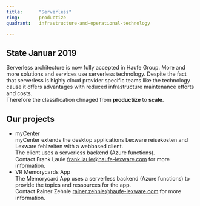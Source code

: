 ```yaml
---
title:      "Serverless"
ring:       productize
quadrant:   infrastructure-and-operational-technology

---
```


## State Januar 2019 ##

Serverless architecture is now fully accepted in Haufe Group.
More and more solutions and services use serverless technology.
Despite the fact that serverless is highly cloud provider specific teams like the technology cause it offers advantages with reduced infrastructure maintenance efforts and costs.   
Therefore the classification chnaged from **productize** to **scale**.

## Our projects ##

* myCenter   
myCenter extends the desktop applications Lexware reisekosten and Lexware fehlzeiten with a webbased client.   
The client uses a serverless backend (Azure functions).   
Contact Frank Laule <frank.laule@haufe-lexware.com> for more information.
* VR Memorycards App   
The Memorycard App uses a serverless backend (Azure functions) to provide the topics and ressources for the app.   
Contact Rainer Zehnle <rainer.zehnle@haufe-lexware.com> for more information.
